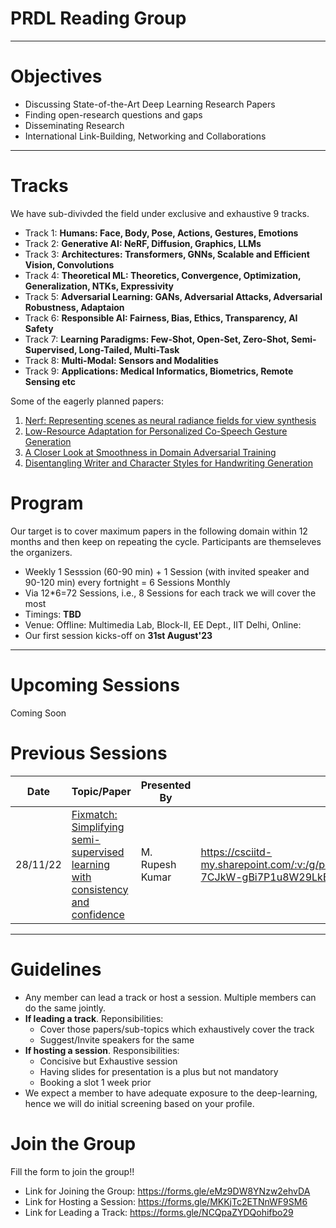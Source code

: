 # PRDL Reading Group

---

# Objectives
* Discussing State-of-the-Art Deep Learning Research Papers
* Finding open-research questions and gaps 
* Disseminating Research
* International Link-Building, Networking and Collaborations

---

# Tracks 
We have sub-divivded the field under exclusive and exhaustive 9 tracks.

* Track 1: **Humans: Face, Body, Pose, Actions, Gestures, Emotions**
* Track 2: **Generative AI: NeRF, Diffusion, Graphics, LLMs**
* Track 3: **Architectures: Transformers, GNNs, Scalable and Efficient Vision, Convolutions**
* Track 4: **Theoretical ML: Theoretics, Convergence, Optimization, Generalization, NTKs, Expressivity**
* Track 5: **Adversarial Learning: GANs, Adversarial Attacks, Adversarial Robustness, Adaptaion**
* Track 6: **Responsible AI: Fairness, Bias, Ethics, Transparency, AI Safety**
* Track 7: **Learning Paradigms: Few-Shot, Open-Set, Zero-Shot, Semi-Supervised, Long-Tailed, Multi-Task**
* Track 8: **Multi-Modal: Sensors and Modalities**
* Track 9: **Applications: Medical Informatics, Biometrics, Remote Sensing etc**

Some of the eagerly planned papers:
1. [Nerf: Representing scenes as neural radiance fields for view synthesis](https://dl.acm.org/doi/pdf/10.1145/3503250)
2. [Low-Resource Adaptation for Personalized Co-Speech Gesture Generation](https://openaccess.thecvf.com/content/CVPR2022/papers/Ahuja_Low-Resource_Adaptation_for_Personalized_Co-Speech_Gesture_Generation_CVPR_2022_paper.pdf)
3. [A Closer Look at Smoothness in Domain Adversarial Training](https://proceedings.mlr.press/v162/rangwani22a/rangwani22a.pdf)
4. [Disentangling Writer and Character Styles for Handwriting Generation](https://openaccess.thecvf.com/content/CVPR2023/papers/Dai_Disentangling_Writer_and_Character_Styles_for_Handwriting_Generation_CVPR_2023_paper.pdf)

# Program
Our target is to cover maximum papers in the following domain within 12 months and then keep on repeating the cycle. Participants are themseleves the organizers.
* Weekly 1 Sesssion (60-90 min) + 1 Session (with invited speaker and 90-120 min) every fortnight = 6 Sessions Monthly
* Via 12*6=72 Sessions, i.e., 8 Sessions for each track we will cover the most
* Timings: **TBD**
* Venue: Offline: Multimedia Lab, Block-II, EE Dept., IIT Delhi, Online: 
* Our first session kicks-off on **31st August'23**

---

# Upcoming Sessions
Coming Soon

# Previous Sessions

| Date | Topic/Paper | Presented By | Link |
| ---- | ----------- | ------------ | ---- |
| 28/11/22 | [Fixmatch: Simplifying semi-supervised learning with consistency and confidence](https://proceedings.neurips.cc/paper/2020/file/06964dce9addb1c5cb5d6e3d9838f733-Paper.pdf) | M. Rupesh Kumar | https://csciitd-my.sharepoint.com/:v:/g/personal/eey217512_iitd_ac_in/EY1qXVyEXxNElvS-7CJkW-gBi7P1u8W29LkBRo8uQxH9_g | 

---

# Guidelines
* Any member can lead a track or host a session. Multiple members can do the same jointly.
* **If leading a track**. Reponsibilities:
    * Cover those papers/sub-topics which exhaustively cover the track
    * Suggest/Invite speakers for the same
* **If hosting a session**. Responsibilities:
     * Concisive but Exhaustive session
     * Having slides for presentation is a plus but not mandatory
     * Booking a slot 1 week prior
* We expect a member to have adequate exposure to the deep-learning, hence we will do initial screening based on your profile.

# Join the Group
Fill the form to join the group!!
* Link for Joining the Group: https://forms.gle/eMz9DW8YNzw2ehvDA
* Link for Hosting a Session: https://forms.gle/MKKjTc2ETNnWF9SM6
* Link for Leading a Track: https://forms.gle/NCQpaZYDQohifbo29
